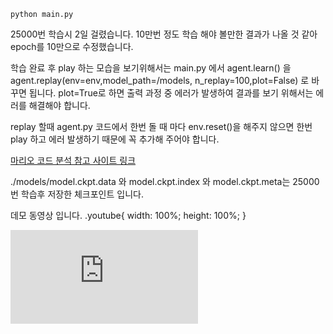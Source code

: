 `python main.py`

25000번 학습시 2일 걸렸습니다.
10만번 정도 학습 해야 볼만한 결과가 나올 것 같아 epoch를 10만으로 수정했습니다.

학습 완료 후 play 하는 모습을 보기위해서는 main.py 에서 agent.learn() 을 agent.replay(env=env,model_path=/models, n_replay=100,plot=False) 로 바꾸면 됩니다. plot=True로 하면 출력 과정 중 에러가 발생하여
결과를 보기 위해서는 에러를 해결해야 합니다.

replay 할때 agent.py 코드에서 한번 돌 때 마다 env.reset()을 해주지 않으면 한번 play 하고 에러 발생하기 때문에 꼭 추가해 주어야 합니다.

[마리오 코드 분석 참고 사이트 링크](https://sunghan-kim.github.io/ml/3min-dl-ch12/#1231-%ED%95%84%EC%9A%94%ED%95%9C-%EB%AA%A8%EB%93%88-import)

./models/model.ckpt.data 와 model.ckpt.index 와 model.ckpt.meta는 25000번 학습후 저장한 체크포인트 입니다.

데모 동영상 입니다.
.youtube{
    width: 100%;
    height: 100%;
}
<iframe class="youtube" src="https://www.youtube.com/watch?v=l0jkij1IVlo"  
 frameborder="0" allow="autoplay; encrypted-media" allowfullscreen></iframe>
